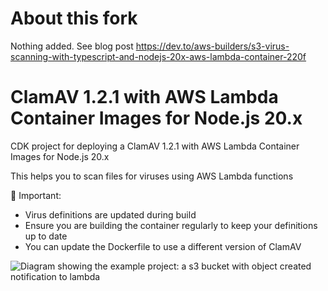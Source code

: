 # About this fork
Nothing added.
See blog post https://dev.to/aws-builders/s3-virus-scanning-with-typescript-and-nodejs-20x-aws-lambda-container-220f

# ClamAV 1.2.1 with AWS Lambda Container Images for Node.js 20.x

CDK project for deploying a ClamAV 1.2.1 with AWS Lambda Container Images for Node.js 20.x

This helps you to scan files for viruses using AWS Lambda functions

🚨 Important:

- Virus definitions are updated during build
- Ensure you are building the container regularly to keep your definitions up to date
- You can update the Dockerfile to use a different version of ClamAV

![Diagram showing the example project: a s3 bucket with object created notification to lambda](https://res.cloudinary.com/practicaldev/image/fetch/s--XEsShymZ--/c_limit%2Cf_auto%2Cfl_progressive%2Cq_auto%2Cw_800/https://dev-to-uploads.s3.amazonaws.com/uploads/articles/4fkzptasm0fd6emwq9v9.png)
